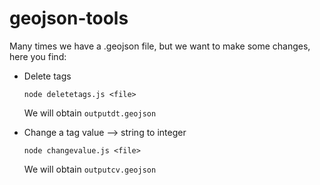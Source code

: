 # geojson-tools

Many times we have a .geojson file, but we want to make some changes, here you find:
- Delete tags

  `node deletetags.js <file>`

  We will obtain `outputdt.geojson`	

- Change a tag value --> string to integer 

  `node changevalue.js <file>`

  We will obtain `outputcv.geojson`	


